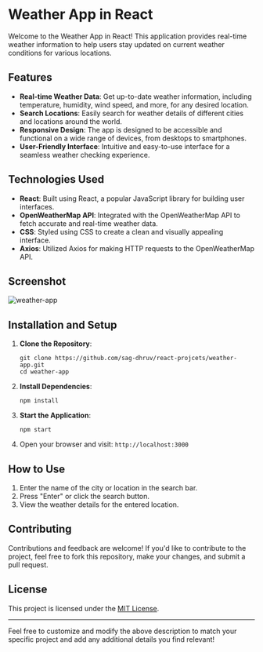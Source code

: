 # Weather App in React

Welcome to the Weather App in React! This application provides real-time weather information to help users stay updated on current weather conditions for various locations.

## Features

- **Real-time Weather Data**: Get up-to-date weather information, including temperature, humidity, wind speed, and more, for any desired location.
- **Search Locations**: Easily search for weather details of different cities and locations around the world.
- **Responsive Design**: The app is designed to be accessible and functional on a wide range of devices, from desktops to smartphones.
- **User-Friendly Interface**: Intuitive and easy-to-use interface for a seamless weather checking experience.

## Technologies Used

- **React**: Built using React, a popular JavaScript library for building user interfaces.
- **OpenWeatherMap API**: Integrated with the OpenWeatherMap API to fetch accurate and real-time weather data.
- **CSS**: Styled using CSS to create a clean and visually appealing interface.
- **Axios**: Utilized Axios for making HTTP requests to the OpenWeatherMap API.

## Screenshot

![weather-app](https://github.com/sag-dhruv/react-projcets/assets/60981239/04f09881-6c9a-4de7-84d3-27e939a1e436)


## Installation and Setup

1. **Clone the Repository**:
   ```
   git clone https://github.com/sag-dhruv/react-projcets/weather-app.git
   cd weather-app
   ```

2. **Install Dependencies**:
   ```
   npm install
   ```

3. **Start the Application**:
   ```
   npm start
   ```

4. Open your browser and visit: `http://localhost:3000`

## How to Use

1. Enter the name of the city or location in the search bar.
2. Press "Enter" or click the search button.
3. View the weather details for the entered location.

## Contributing

Contributions and feedback are welcome! If you'd like to contribute to the project, feel free to fork this repository, make your changes, and submit a pull request.

## License

This project is licensed under the [MIT License](LICENSE).

---

Feel free to customize and modify the above description to match your specific project and add any additional details you find relevant!
